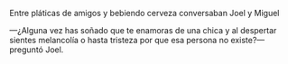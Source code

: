 Entre pláticas de amigos y bebiendo cerveza conversaban Joel y Miguel

—¿Alguna vez has soñado que te enamoras de una chica y al despertar sientes melancolía o hasta tristeza por que esa persona no existe?—preguntó Joel.


